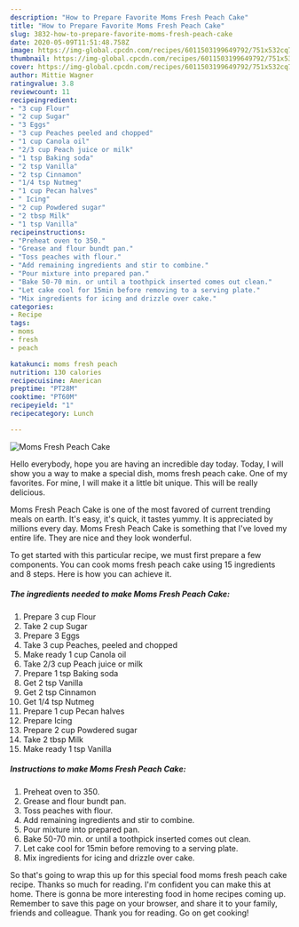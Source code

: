 ```yaml
---
description: "How to Prepare Favorite Moms Fresh Peach Cake"
title: "How to Prepare Favorite Moms Fresh Peach Cake"
slug: 3832-how-to-prepare-favorite-moms-fresh-peach-cake
date: 2020-05-09T11:51:48.758Z
image: https://img-global.cpcdn.com/recipes/6011503199649792/751x532cq70/moms-fresh-peach-cake-recipe-main-photo.jpg
thumbnail: https://img-global.cpcdn.com/recipes/6011503199649792/751x532cq70/moms-fresh-peach-cake-recipe-main-photo.jpg
cover: https://img-global.cpcdn.com/recipes/6011503199649792/751x532cq70/moms-fresh-peach-cake-recipe-main-photo.jpg
author: Mittie Wagner
ratingvalue: 3.8
reviewcount: 11
recipeingredient:
- "3 cup Flour"
- "2 cup Sugar"
- "3 Eggs"
- "3 cup Peaches peeled and chopped"
- "1 cup Canola oil"
- "2/3 cup Peach juice or milk"
- "1 tsp Baking soda"
- "2 tsp Vanilla"
- "2 tsp Cinnamon"
- "1/4 tsp Nutmeg"
- "1 cup Pecan halves"
- " Icing"
- "2 cup Powdered sugar"
- "2 tbsp Milk"
- "1 tsp Vanilla"
recipeinstructions:
- "Preheat oven to 350."
- "Grease and flour bundt pan."
- "Toss peaches with flour."
- "Add remaining ingredients and stir to combine."
- "Pour mixture into prepared pan."
- "Bake 50-70 min. or until a toothpick inserted comes out clean."
- "Let cake cool for 15min before removing to a serving plate."
- "Mix ingredients for icing and drizzle over cake."
categories:
- Recipe
tags:
- moms
- fresh
- peach

katakunci: moms fresh peach 
nutrition: 130 calories
recipecuisine: American
preptime: "PT28M"
cooktime: "PT60M"
recipeyield: "1"
recipecategory: Lunch

---
```



![Moms Fresh Peach Cake](https://img-global.cpcdn.com/recipes/6011503199649792/751x532cq70/moms-fresh-peach-cake-recipe-main-photo.jpg)

Hello everybody, hope you are having an incredible day today. Today, I will show you a way to make a special dish, moms fresh peach cake. One of my favorites. For mine, I will make it a little bit unique. This will be really delicious.



Moms Fresh Peach Cake is one of the most favored of current trending meals on earth. It's easy, it's quick, it tastes yummy. It is appreciated by millions every day. Moms Fresh Peach Cake is something that I've loved my entire life. They are nice and they look wonderful.


To get started with this particular recipe, we must first prepare a few components. You can cook moms fresh peach cake using 15 ingredients and 8 steps. Here is how you can achieve it.

<!--inarticleads1-->

##### The ingredients needed to make Moms Fresh Peach Cake:

1. Prepare 3 cup Flour
1. Take 2 cup Sugar
1. Prepare 3 Eggs
1. Take 3 cup Peaches, peeled and chopped
1. Make ready 1 cup Canola oil
1. Take 2/3 cup Peach juice or milk
1. Prepare 1 tsp Baking soda
1. Get 2 tsp Vanilla
1. Get 2 tsp Cinnamon
1. Get 1/4 tsp Nutmeg
1. Prepare 1 cup Pecan halves
1. Prepare  Icing
1. Prepare 2 cup Powdered sugar
1. Take 2 tbsp Milk
1. Make ready 1 tsp Vanilla




<!--inarticleads2-->

##### Instructions to make Moms Fresh Peach Cake:

1. Preheat oven to 350.
1. Grease and flour bundt pan.
1. Toss peaches with flour.
1. Add remaining ingredients and stir to combine.
1. Pour mixture into prepared pan.
1. Bake 50-70 min. or until a toothpick inserted comes out clean.
1. Let cake cool for 15min before removing to a serving plate.
1. Mix ingredients for icing and drizzle over cake.




So that's going to wrap this up for this special food moms fresh peach cake recipe. Thanks so much for reading. I'm confident you can make this at home. There is gonna be more interesting food in home recipes coming up. Remember to save this page on your browser, and share it to your family, friends and colleague. Thank you for reading. Go on get cooking!
